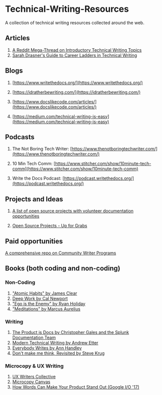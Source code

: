 # Technical-Writing-Resources
A collection of technical writing resources collected around the web. 

## Articles

1. [A Reddit Mega-Thread on Introductory Technical Writing Topics](https://www.reddit.com/r/technicalwriting/comments/bomlrj/read_this_before_asking_about_salaries_what/)
2. [Sarah Drasner's Guide to Career Ladders in Technical Writing](https://career-ladders.dev/docs/)

## Blogs

1. [https://www.writethedocs.org/](https://www.writethedocs.org/)

2. [https://idratherbewriting.com/](https://idratherbewriting.com/)

3. [https://www.docslikecode.com/articles/](https://www.docslikecode.com/articles/)

4. [https://medium.com/technical-writing-is-easy](https://medium.com/technical-writing-is-easy)

## Podcasts

1. The Not Boring Tech Writer: [https://www.thenotboringtechwriter.com/](https://www.thenotboringtechwriter.com/)

2. 10 Min Tech Comm: [https://www.stitcher.com/show/10minute-tech-comm](https://www.stitcher.com/show/10minute-tech-comm)

3. Write the Docs Podcast: [https://podcast.writethedocs.org/](https://podcast.writethedocs.org/)

## Projects and Ideas

1. [A list of open source projects with volunteer documentation opportunities](https://www.reddit.com/r/technicalwriting/comments/gcfmuh/a_list_of_open_source_projects_with_volunteer/)

2. [Open Source Projects - Up for Grabs](https://up-for-grabs.net/#/filters?labels=&tags=documentation)

## Paid opportunities

[A comprehensive repo on Community Writer Programs](https://github.com/malgamves/CommunityWriterPrograms)

## Books (both coding and non-coding)

### Non-Coding

1. ["Atomic Habits" by James Clear](https://www.goodreads.com/book/show/40121378-atomic-habits)
2. [Deep Work by Cal Newport](https://www.goodreads.com/book/show/25744928-deep-work)
3. ["Ego is the Enemy" by Ryan Holiday](http://www.goodreads.com/book/show/27036528-ego-is-the-enemy?from_search=true&search_version=service)
4. ["Meditations" by Marcus Aurelius](https://www.goodreads.com/book/show/662925.Meditations)

### Writing

1. [The Product is Docs by Christopher Gales and the Splunk Documentation Team](https://www.goodreads.com/book/show/37563319-the-product-is-docs)
2. [Modern Technical Writing by Andrew Etter](https://www.goodreads.com/book/show/28433138-modern-technical-writing)
3. [Everybody Writes by Ann Handley](https://www.goodreads.com/book/show/23001125-everybody-writes)
4. [Don't make me think, Revisited by Steve Krug](https://www.goodreads.com/book/show/18197267-don-t-make-me-think-revisited)

### Microcopy & UX Writing

1. [UX Writers Collective](https://uxwriterscollective.com/)
2. [Microcopy Canvas](https://uxdesign.cc/work-together-to-make-the-words-work-136cb7d5b807)
3. [How Words Can Make Your Product Stand Out (Google I/O '17)](https://www.youtube.com/watch?v=DIGfwUt53nI)

